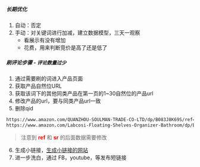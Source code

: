 ##### 长期优化
1. 自动：否定
2. 手动：对关键词进行加减，建立数据模型，三天一观察
	+ 看展示有没有增加
	+ 花费，用来判断竞价是高了还是低了

##### 刷评论步骤 - <font size=2>评论数量过少</font>
1. 通过需要刷的词进入产品页面
2. 获取产品自然位URL
3. 获取该词下的其他同类产品在第一页的1~30自然位的产品url
4. 修改产品的url，要与同类产品url一致
5. 删除qid

```html
https://www.amazon.com/QUANZHOU-SOULMAN-TRADE-CO-LTD/dp/B083J8K69S/ref=sr_1_9?dchild=1&keywords=bathroom+shelves&sr=<red>8-9<red>
https://www.amazon.com/Labcosi-Floating-Shelves-Organizer-Bathroom/dp/B081CLQYWY/ref=sr_1_9?dchild=1&keywords=bathroom+shelves&qid=1585814134&sr=<red>8-9<red>
```

> 注意到 <b><font color="red">ref</font></b> 和 <b><font color="red">sr</font></b> 的后面数据需要修改

6. 生成小链接，[生成小链接的网站](https://bitly.com/)
7. 进一步洗白，通过 FB，youtube，等发布短链接
